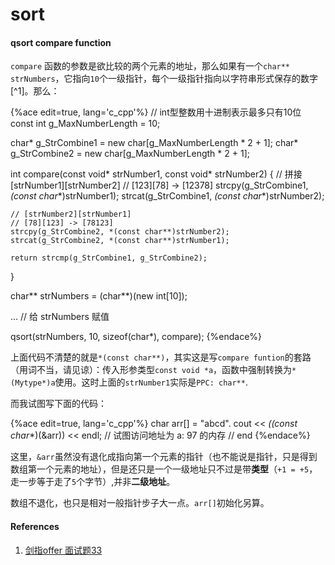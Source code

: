 # sort

#### qsort compare function

`compare` 函数的参数是欲比较的两个元素的地址，那么如果有一个`char** strNumbers`，它指向`10`个一级指针，每个一级指针指向以字符串形式保存的数字[^1]。那么：

{%ace edit=true, lang='c_cpp'%}
// int型整数用十进制表示最多只有10位
const int g_MaxNumberLength = 10;

char* g_StrCombine1 = new char[g_MaxNumberLength * 2 + 1];
char* g_StrCombine2 = new char[g_MaxNumberLength * 2 + 1];

int compare(const void* strNumber1, const void* strNumber2)
{
    // 拼接[strNumber1][strNumber2]
    // [123][78] -> [12378]
    strcpy(g_StrCombine1, *(const char**)strNumber1);
    strcat(g_StrCombine1, *(const char**)strNumber2);

    // [strNumber2][strNumber1]
    // [78][123] -> [78123]
    strcpy(g_StrCombine2, *(const char**)strNumber2);
    strcat(g_StrCombine2, *(const char**)strNumber1);

    return strcmp(g_StrCombine1, g_StrCombine2);
}

char** strNumbers = (char**)(new int[10]);

... // 给 strNumbers 赋值

qsort(strNumbers, 10, sizeof(char*), compare);
{%endace%}

上面代码不清楚的就是`*(const char**)`，其实这是写`compare funtion`的套路（用词不当，请见谅）：传入形参类型`const void *a`，函数中强制转换为`*(Mytype*)a`使用。这时上面的`strNumber1`实际是`PPC: char**`.

而我试图写下面的代码：

{%ace edit=true, lang='c_cpp'%}
char arr[] = "abcd".
cout << *((const char**)(&arr)) << endl; // 试图访问地址为 a: 97 的内存
// end
{%endace%}

这里，`&arr`虽然没有退化成指向第一个元素的指针（也不能说是指针，只是得到数组第一个元素的地址），但是还只是一个一级地址只不过是带**类型**（`+1 = +5`，走一步等于走了`5`个字节）,并非**二级地址**。

数组不退化，也只是相对一般指针步子大一点。`arr[]`初始化另算。

#### References

1. [剑指offer 面试题33]()